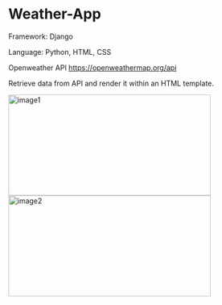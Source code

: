 # Weather-App

Framework: Django

Language: Python, HTML, CSS

Openweather API https://openweathermap.org/api

Retrieve data from API and render it within an HTML template.

<img width="402" height="200" alt="image1" src="https://user-images.githubusercontent.com/51179471/175971746-79e5cdcd-800d-44f0-9bc1-86269b16c43b.PNG"> <img width="402" height="200" alt="image2" src="https://user-images.githubusercontent.com/51179471/175971508-1110c6c1-31b2-4d3f-84be-348a47228dba.PNG">
